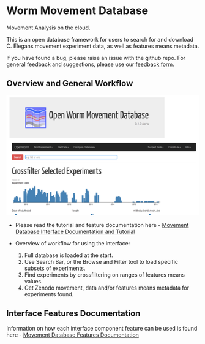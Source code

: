 # Worm Movement Database
Movement Analysis on the cloud.

This is an open database framework for users to search for and download
C. Elegans movement experiment data, as well as features means metadata.

If you have found a bug, please raise an issue with the github
repo. For general feedback and suggestions, please use our [feedback
form](https://goo.gl/forms/4ryQpnlkJRhAv7vx1).

## Overview and General Workflow

![Landing Page](webworm_docs/screenshots/LandingPage.png)

* Please read the tutorial and feature documentation here - [Movement Database Interface Documentation and Tutorial](webworm_docs/Tutorial.md)

* Overview of workflow for using the interface:
  1. Full database is loaded at the start.
  2. Use Search Bar, or the Browse and Filter tool to load specific subsets of experiments.
  3. Find experiments by crossfiltering on ranges of features means values.
  4. Get Zenodo movement, data and/or features means metadata for experiments found.

## Interface Features Documentation

Information on how each interface component feature can be used is
found here - [Movement Database Features Documentation](webworm_docs/Features.md)
